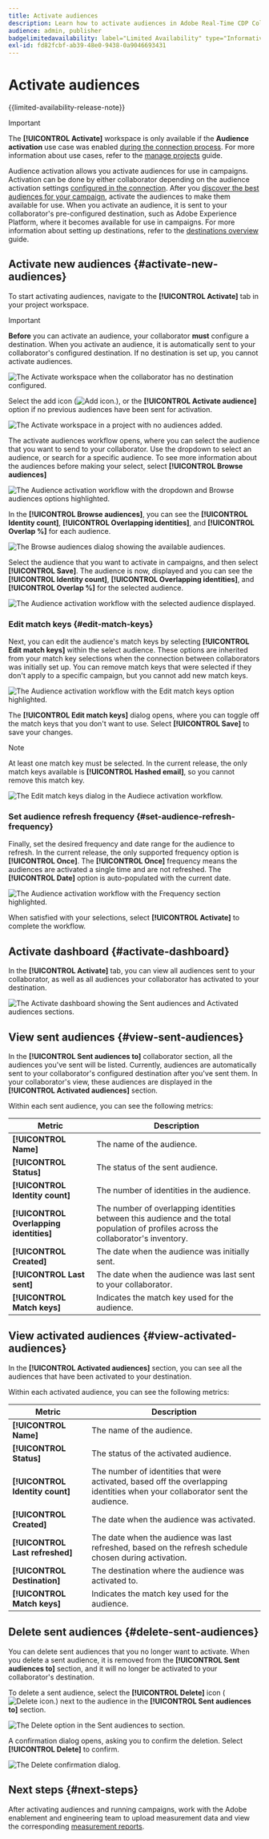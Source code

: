 ```yaml
---
title: Activate audiences
description: Learn how to activate audiences in Adobe Real-Time CDP Collaboration.
audience: admin, publisher
badgelimitedavailability: label="Limited Availability" type="Informative" url="https://helpx.adobe.com/legal/product-descriptions/real-time-customer-data-platform-collaboration.html newtab=true"
exl-id: fd82fcbf-ab39-48e0-9438-0a9046693431
---
```

# Activate audiences

{{limited-availability-release-note}}

>[!IMPORTANT]
>
>The **[!UICONTROL Activate]** workspace is only available if the **Audience activation** use case was enabled [during the connection process](../connect/establishing-connections.md#connection-settings). For more information about use cases, refer to the [manage projects](./manage-projects.md#project-use-cases) guide.

Audience activation allows you activate audiences for use in campaigns. Activation can be done by either collaborator depending on the audience activation settings [configured in the connection](/help/guide/connect/establishing-connections.md#configure-connection-settings). After you [discover the best audiences for your campaign](./discover.md), activate the audiences to make them available for use. When you activate an audience, it is sent to your collaborator's pre-configured destination, such as Adobe Experience Platform, where it becomes available for use in campaigns. For more information about setting up destinations, refer to the [destinations overview](../destinations/overview.md) guide.

## Activate new audiences {#activate-new-audiences}

To start activating audiences, navigate to the **[!UICONTROL Activate]** tab in your project workspace. 

>[!IMPORTANT]
>
>**Before** you can activate an audience, your collaborator **must** configure a destination. When you activate an audience, it is automatically sent to your collaborator's configured destination. If no destination is set up, you cannot activate audiences.
>
>![The Activate workspace when the collaborator has no destination configured.](/help/assets/collaborate/activate/no-destination-configured.png)

Select the add icon (![Add icon.](/help/assets/icons/plus.png)), or the **[!UICONTROL Activate audience]** option if no previous audiences have been sent for activation.

![The Activate workspace in a project with no audiences added.](/help/assets/collaborate/activate/activate-new-audiences.png)

The activate audiences workflow opens, where you can select the audience that you want to send to your collaborator. Use the dropdown to select an audience, or search for a specific audience. To see more information about the audiences before making your select, select **[!UICONTROL Browse audiences]**

![The Audience activation workflow with the dropdown and Browse audiences options highlighted.](/help/assets/collaborate/activate/audience-activation.png)

In the **[!UICONTROL Browse audiences]**, you can see the **[!UICONTROL Identity count]**, **[!UICONTROL Overlapping identities]**, and **[!UICONTROL Overlap %]** for each audience.

![The Browse audiences dialog showing the available audiences.](/help/assets/collaborate/activate/browse-audiences.png)

Select the audience that you want to activate in campaigns, and then select **[!UICONTROL Save]**. The audience is now, displayed and you can see the **[!UICONTROL Identity count]**, **[!UICONTROL Overlapping identities]**, and **[!UICONTROL Overlap %]** for the selected audience.

![The Audience activation workflow with the selected audience displayed.](/help/assets/collaborate/activate/audience-selected.png)

### Edit match keys {#edit-match-keys}

Next, you can edit the audience's match keys by selecting **[!UICONTROL Edit match keys]** within the select audience. These options are inherited from your match key selections when the connection between collaborators was initially set up. You can remove match keys that were selected if they don't apply to a specific campaign, but you cannot add new match keys.

![The Audience activation workflow with the Edit match keys option highlighted.](/help/assets/collaborate/activate/edit-match-keys.png)

The **[!UICONTROL Edit match keys]** dialog opens, where you can toggle off the match keys that you don't want to use. Select **[!UICONTROL Save]** to save your changes.

>[!NOTE]
>
>At least one match key must be selected. In the current release, the only match keys available is **[!UICONTROL Hashed email]**, so you cannot remove this match key.

![The Edit match keys dialog in the Audiece activation workflow.](/help/assets/collaborate/activate/edit-match-keys-selection.png)

### Set audience refresh frequency {#set-audience-refresh-frequency}

Finally, set the desired frequency and date range for the audience to refresh. In the current release, the only supported frequency option is **[!UICONTROL Once]**. The **[!UICONTROL Once]** frequency means the audiences are activated a single time and are not refreshed. The **[!UICONTROL Date]** option is auto-populated with the current date.

![The Audience activation workflow with the Frequency section highlighted.](/help/assets/collaborate/activate/audience-frequency.png)

When satisfied with your selections, select **[!UICONTROL Activate]** to complete the workflow.

## Activate dashboard {#activate-dashboard}

In the **[!UICONTROL Activate]** tab, you can view all audiences sent to your collaborator, as well as all audiences your collaborator has activated to your destination.

![The Activate dashboard showing the Sent audiences and Activated audiences sections.](/help/assets/collaborate/activate/activate-dashboard.png)

## View sent audiences {#view-sent-audiences}

In the **[!UICONTROL Sent audiences to]** collaborator section, all the audiences you've sent will be listed. Currently, audiences are automatically sent to your collaborator's configured destination after you've sent them. In your collaborator's view, these audiences are displayed in the **[!UICONTROL Activated audiences]** section.

Within each sent audience, you can see the following metrics:

| Metric | Description |
|---------|----------|
| **[!UICONTROL Name]** | The name of the audience. |
| **[!UICONTROL Status]** | The status of the sent audience. |
| **[!UICONTROL Identity count]** | The number of identities in the audience. |
| **[!UICONTROL Overlapping identities]** | The number of overlapping identities between this audience and the total population of profiles across the collaborator's inventory. |
| **[!UICONTROL Created]** | The date when the audience was initially sent. |
| **[!UICONTROL Last sent]** | The date when the audience was last sent to your collaborator. |
| **[!UICONTROL Match keys]** | Indicates the match key used for the audience. |

## View activated audiences {#view-activated-audiences}

In the **[!UICONTROL Activated audiences]** section, you can see all the audiences that have been activated to your destination.

Within each activated audience, you can see the following metrics:

| Metric | Description |
|---------|----------|
| **[!UICONTROL Name]** | The name of the audience. |
| **[!UICONTROL Status]** | The status of the activated audience. |
| **[!UICONTROL Identity count]** | The number of identities that were activated, based off the overlapping identities when your collaborator sent the audience. |
| **[!UICONTROL Created]** | The date when the audience was activated. |
| **[!UICONTROL Last refreshed]** | The date when the audience was last refreshed, based on the refresh schedule chosen during activation. |
| **[!UICONTROL Destination]** | The destination where the audience was activated to. |
| **[!UICONTROL Match keys]** | Indicates the match key used for the audience. |

## Delete sent audiences {#delete-sent-audiences}

You can delete sent audiences that you no longer want to activate. When you delete a sent audience, it is removed from the **[!UICONTROL Sent audiences to]** section, and it will no longer be activated to your collaborator's destination.

To delete a sent audience, select the **[!UICONTROL Delete]** icon (![Delete icon.](/help/assets/icons/delete.png)) next to the audience in the **[!UICONTROL Sent audiences to]** section.

![The Delete option in the Sent audiences to section.](/help/assets/collaborate/activate/delete-sent-audiences.png)

A confirmation dialog opens, asking you to confirm the deletion. Select **[!UICONTROL Delete]** to confirm.

![The Delete confirmation dialog.](/help/assets/collaborate/activate/delete-sent-audiences-confirmation.png)

## Next steps {#next-steps}

After activating audiences and running campaigns, work with the Adobe enablement and engineering team to upload measurement data and view the corresponding [measurement reports](/help/guide/collaborate/measure.md).
